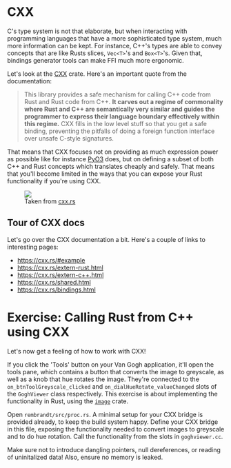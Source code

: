 # CXX
C's type system is not that elaborate, but when interacting with programming languages that have a more sophisticated type system, much more information can be kept. For instance, C++'s types are able to convey concepts that are like Rusts slices, `Vec<T>`'s and `Box<T>`'s. Given that, bindings generator tools can make FFI much more ergonomic.

Let's look at the [CXX](https://cxx.rs/) crate. Here's an important quote from the documentation:

> This library provides a safe mechanism for calling C++ code from Rust and Rust code from C++. **It carves out a regime of commonality where Rust and C++ are semantically very similar and guides the programmer to express their language boundary effectively within this regime.** CXX fills in the low level stuff so that you get a safe binding, preventing the pitfalls of doing a foreign function interface over unsafe C-style signatures.

That means that CXX focuses not on providing as much expression power as possible like for instance [PyO3](https://pyo3.rs) does, but on defining a subset of both C++ and Rust concepts which translates cheaply and safely. That means that you'll become limited in the ways that you can expose your Rust functionality if you're using CXX.

<figure>

<img src="https://cxx.rs/overview.svg">

<figcaption>Taken from <a href="https://cxx.rs">cxx.rs</a></figcaption>
</figure>

## Tour of CXX docs
Let's go over the CXX documentation a bit. Here's a couple of links to interesting pages:

- https://cxx.rs/#example
- https://cxx.rs/extern-rust.html
- https://cxx.rs/extern-c++.html
- https://cxx.rs/shared.html
- https://cxx.rs/bindings.html

# Exercise: Calling Rust from C++ using CXX
Let's now get a feeling of how to work with CXX!

If you click the 'Tools' button on your Van Gogh application, it'll open the tools pane, which contains a button that converts the image to greyscale, as well as a knob that hue rotates the image. They're connected to the `on_btnToolGreyscale_clicked` and `on_dialHueRotate_valueChanged` slots of the `GoghViewer` class respectively. This exercise is about implementing the functionality in Rust, using the [`image`](https://docs.rs/image/0.25.1/image/index.html) crate.

Open `rembrandt/src/proc.rs`. A minimal setup for your CXX bridge is provided already, to keep the build system happy. Define your CXX bridge in this file, exposing the functionality needed to convert images to greyscale and to do hue rotation. Call the functionality from the slots in `goghviewer.cc`.

Make sure not to introduce dangling pointers, null dereferences, or reading of uninitalized data! Also, ensure no memory is leaked.

<!--
- Round up
    - What did you learn?
    - How do you feel about this? ....
    - Show some other FFI lib impls for other languages
!-->